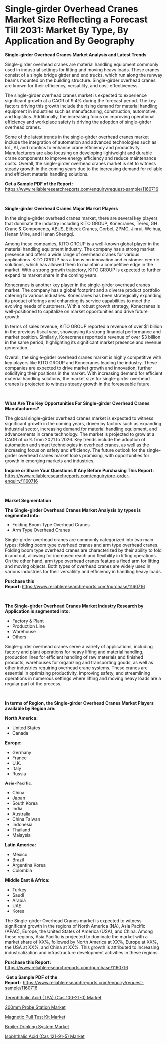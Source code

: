 <p><h1>Single-girder Overhead Cranes Market Size Reflecting a Forecast Till 2031: Market By Type, By Application and By Geography</h1></p><p><strong>Single-girder Overhead Cranes Market Analysis and Latest Trends</strong></p>
<p><p>Single-girder overhead cranes are material handling equipment commonly used in industrial settings for lifting and moving heavy loads. These cranes consist of a single bridge girder and end trucks, which run along the runway beams mounted on the building structure. Single-girder overhead cranes are known for their efficiency, versatility, and cost-effectiveness.</p><p>The single-girder overhead cranes market is expected to experience significant growth at a CAGR of 9.4% during the forecast period. The key factors driving this growth include the rising demand for material handling equipment in industries such as manufacturing, construction, automotive, and logistics. Additionally, the increasing focus on improving operational efficiency and workplace safety is driving the adoption of single-girder overhead cranes.</p><p>Some of the latest trends in the single-girder overhead cranes market include the integration of automation and advanced technologies such as IoT, AI, and robotics to enhance crane efficiency and productivity. Manufacturers are also focusing on developing lightweight and durable crane components to improve energy efficiency and reduce maintenance costs. Overall, the single-girder overhead cranes market is set to witness steady growth in the coming years due to the increasing demand for reliable and efficient material handling solutions.</p></p>
<p><strong>Get a Sample PDF of the Report:&nbsp;</strong> <a href="https://www.reliableresearchreports.com/enquiry/request-sample/1160716">https://www.reliableresearchreports.com/enquiry/request-sample/1160716</a></p>
<p>&nbsp;</p>
<p><strong>Single-girder Overhead Cranes Major Market Players</strong></p>
<p><p>In the single-girder overhead cranes market, there are several key players that dominate the industry including KITO GROUP, Konecranes, Terex, GH Crane & Components, ABUS, Eilbeck Cranes, Gorbel, ZPMC, Jinrui, Weihua, Henan Mine, and Henan Shengqi.</p><p>Among these companies, KITO GROUP is a well-known global player in the material handling equipment industry. The company has a strong market presence and offers a wide range of overhead cranes for various applications. KITO GROUP has a focus on innovation and customer-centric solutions, which has allowed them to maintain a competitive edge in the market. With a strong growth trajectory, KITO GROUP is expected to further expand its market share in the coming years.</p><p>Konecranes is another key player in the single-girder overhead cranes market. The company has a global footprint and a diverse product portfolio catering to various industries. Konecranes has been strategically expanding its product offerings and enhancing its service capabilities to meet the evolving needs of customers. With a robust growth strategy, Konecranes is well-positioned to capitalize on market opportunities and drive future growth.</p><p>In terms of sales revenue, KITO GROUP reported a revenue of over $1 billion in the previous fiscal year, showcasing its strong financial performance and market position. Similarly, Konecranes reported a revenue of over $3 billion in the same period, highlighting its significant market presence and revenue generation.</p><p>Overall, the single-girder overhead cranes market is highly competitive with key players like KITO GROUP and Konecranes leading the industry. These companies are expected to drive market growth and innovation, further solidifying their positions in the market. With increasing demand for efficient material handling solutions, the market size for single-girder overhead cranes is projected to witness steady growth in the foreseeable future.</p></p>
<p>&nbsp;</p>
<p><strong>What Are The Key Opportunities For Single-girder Overhead Cranes Manufacturers?</strong></p>
<p><p>The global single-girder overhead cranes market is expected to witness significant growth in the coming years, driven by factors such as expanding industrial sector, increasing demand for material handling equipment, and advancements in crane technology. The market is projected to grow at a CAGR of xx% from 2021 to 2026. Key trends include the adoption of automation and smart technologies in overhead cranes, as well as the increasing focus on safety and efficiency. The future outlook for the single-girder overhead cranes market looks promising, with opportunities for growth in emerging markets and industries.</p></p>
<p><strong>Inquire or Share Your Questions If Any Before Purchasing This Report:</strong> <a href="https://www.reliableresearchreports.com/enquiry/pre-order-enquiry/1160716">https://www.reliableresearchreports.com/enquiry/pre-order-enquiry/1160716</a></p>
<p>&nbsp;</p>
<p><strong>Market Segmentation</strong></p>
<p><strong>The Single-girder Overhead Cranes Market Analysis by types is segmented into:</strong></p>
<p><ul><li>Folding Boom Type Overhead Cranes</li><li>Arm Type Overhead Cranes</li></ul></p>
<p><p>Single-girder overhead cranes are commonly categorized into two main types: folding boom type overhead cranes and arm type overhead cranes. Folding boom type overhead cranes are characterized by their ability to fold in and out, allowing for increased reach and flexibility in lifting operations. On the other hand, arm type overhead cranes feature a fixed arm for lifting and moving objects. Both types of overhead cranes are widely used in various industries for their versatility and efficiency in handling heavy loads.</p></p>
<p><strong>Purchase this Report:&nbsp;</strong><a href="https://www.reliableresearchreports.com/purchase/1160716">https://www.reliableresearchreports.com/purchase/1160716</a></p>
<p>&nbsp;</p>
<p><strong>The Single-girder Overhead Cranes Market Industry Research by Application is segmented into:</strong></p>
<p><ul><li>Factory & Plant</li><li>Production Line</li><li>Warehouse</li><li>Others</li></ul></p>
<p><p>Single-girder overhead cranes serve a variety of applications, including factory and plant operations for heavy lifting and material handling, production lines for efficient handling of raw materials and finished products, warehouses for organizing and transporting goods, as well as other industries requiring overhead crane systems. These cranes are essential in optimizing productivity, improving safety, and streamlining operations in numerous settings where lifting and moving heavy loads are a regular part of the process.</p></p>
<p>&nbsp;</p>
<p><strong>In terms of Region, the Single-girder Overhead Cranes Market Players available by Region are:</strong></p>
<p>
    <p> <strong> North America: </strong>
        <ul>
            <li>United States</li>
            <li>Canada</li>
        </ul>
        </p> 
    <p> <strong> Europe: </strong>
        <ul>
            <li>Germany</li>
            <li>France</li>
            <li>U.K.</li>
            <li>Italy</li>
            <li>Russia</li>
        </ul>
        </p> 
    <p> <strong> Asia-Pacific: </strong>
        <ul>
            <li>China</li>
            <li>Japan</li>
            <li>South Korea</li>
            <li>India</li>
            <li>Australia</li>
            <li>China Taiwan</li>
            <li>Indonesia</li>
            <li>Thailand</li>
            <li>Malaysia</li>
        </ul>
        </p> 
    <p> <strong> Latin America: </strong>
        <ul>
            <li>Mexico</li>
            <li>Brazil</li>
            <li>Argentina Korea</li>
            <li>Colombia</li>
        </ul>
        </p> 
    <p> <strong> Middle East & Africa: </strong>
        <ul>
            <li>Turkey</li>
            <li>Saudi</li>
            <li>Arabia</li>
            <li>UAE</li>
            <li>Korea</li>
        </ul>
    </p>
    </p>
<p><p>The Single-girder Overhead Cranes market is expected to witness significant growth in the regions of North America (NA), Asia Pacific (APAC), Europe, the United States of America (USA), and China. Among these regions, Asia Pacific is projected to dominate the market with a market share of XX%, followed by North America at XX%, Europe at XX%, the USA at XX%, and China at XX%. This growth is attributed to increasing industrialization and infrastructure development activities in these regions.</p></p>
<p><strong>Purchase this Report: </strong><a href="https://www.reliableresearchreports.com/purchase/1160716">https://www.reliableresearchreports.com/purchase/1160716</a></p>
<p>&nbsp;<strong>Get a Sample PDF of the Report:&nbsp;&nbsp;</strong><a href="https://www.reliableresearchreports.com/enquiry/request-sample/1160716">https://www.reliableresearchreports.com/enquiry/request-sample/1160716</a></p>
<p><strong></strong></p>
<p><p><a href="https://github.com/santosh758595/Market-Research-Report-List-3/blob/main/terephthalic-acid-tpa-cas-100-21-0-market.md">Terephthalic Acid (TPA) (Cas 100-21-0) Market</a></p><p><a href="https://medium.com/@cordiehyatt/200mm-probe-station-market-insights-into-market-cagr-market-trends-and-growth-strategies-4445a54728dc">200mm Probe Station Market</a></p><p><a href="https://medium.com/@cordiehyatt/magnetic-pull-test-kit-market-competitive-analysis-market-trends-and-forecast-to-2031-4abb2d082961">Magnetic Pull Test Kit Market</a></p><p><a href="https://medium.com/@cordiehyatt/decoding-broiler-drinking-system-market-metrics-market-share-trends-and-growth-patterns-3b4dc7ccaf60">Broiler Drinking System Market</a></p><p><a href="https://github.com/rahu1502/Market-Research-Report-List-2/blob/main/isophthalic-acid-cas-121-91-5-market.md">Isophthalic Acid (Cas 121-91-5) Market</a></p></p>